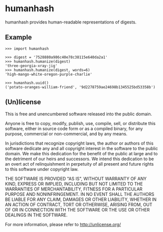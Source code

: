# humanhash

humanhash provides human-readable representations of digests.


## Example

    >>> import humanhash

    >>> digest = '7528880a986c40e78c38115e640da2a1'
    >>> humanhash.humanize(digest)
    'three-georgia-xray-jig'
    >>> humanhash.humanize(digest, words=6)
    'high-mango-white-oregon-purple-charlie'

    >>> humanhash.uuid()
    ('potato-oranges-william-friend', '9d2278759ae24698b1345525bd53358b')


## (Un)license

This is free and unencumbered software released into the public domain.

Anyone is free to copy, modify, publish, use, compile, sell, or distribute this
software, either in source code form or as a compiled binary, for any purpose,
commercial or non-commercial, and by any means.

In jurisdictions that recognize copyright laws, the author or authors of this
software dedicate any and all copyright interest in the software to the public
domain. We make this dedication for the benefit of the public at large and to
the detriment of our heirs and successors. We intend this dedication to be an
overt act of relinquishment in perpetuity of all present and future rights to
this software under copyright law.

THE SOFTWARE IS PROVIDED "AS IS", WITHOUT WARRANTY OF ANY KIND, EXPRESS OR
IMPLIED, INCLUDING BUT NOT LIMITED TO THE WARRANTIES OF MERCHANTABILITY, FITNESS
FOR A PARTICULAR PURPOSE AND NONINFRINGEMENT. IN NO EVENT SHALL THE AUTHORS BE
LIABLE FOR ANY CLAIM, DAMAGES OR OTHER LIABILITY, WHETHER IN AN ACTION OF
CONTRACT, TORT OR OTHERWISE, ARISING FROM, OUT OF OR IN CONNECTION WITH THE
SOFTWARE OR THE USE OR OTHER DEALINGS IN THE SOFTWARE.

For more information, please refer to <http://unlicense.org/>
